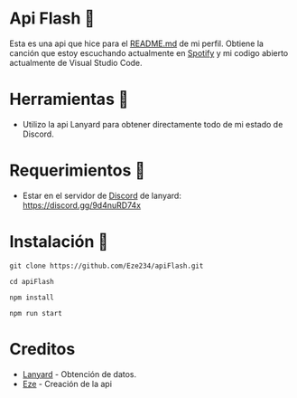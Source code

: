 # Api Flash 🚬
Esta es una api que hice para el [README.md](https://github.com/Eze234/Eze234) de mi perfil.
Obtiene la canción que estoy escuchando actualmente en [Spotify](https://open.spotify.com/user/s2xbxop7uuabyye9t5rwes5ij) y mi codigo abierto actualmente de Visual Studio Code.
# Herramientas 🧊
* Utilizo la api Lanyard para obtener directamente todo de mi estado de Discord.
# Requerimientos 👀
* Estar en el servidor de [Discord](https://discord.gg/9d4nuRD74x) de lanyard: https://discord.gg/9d4nuRD74x
# Instalación 🎁
```fix
git clone https://github.com/Eze234/apiFlash.git

cd apiFlash

npm install

npm run start
```
# Creditos
* [Lanyard](https://discord.gg/9d4nuRD74x) - Obtención de datos.
* [Eze](https://github.com/Eze234) - Creación de la api